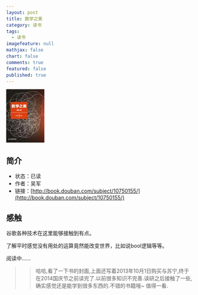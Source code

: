 ```yaml
---
layout: post
title: 数学之美
category: 读书
tags: 
  - 读书
imagefeature: null
mathjax: false
chart: false
comments: true
featured: false
published: true
---
```

![img](/images/post/book/math.jpg)

## 简介
*	状态：已读
*	作者：吴军
*	链接：[http://book.douban.com/subject/10750155/](http://book.douban.com/subject/10750155/)

## 感触
谷歌各种技术在这里能够接触到有点。

了解平时感觉没有用处的运算竟然能改变世界，比如说bool逻辑等等。

阅读中……

>>哈哈,看了一下书的封面,上面还写着2013年10月1日购买与苏宁,终于在2014国庆节之前读完了.以前很多知识不完善.读研之后接触了一些,确实感觉还是能学到很多东西的.不错的书籍哦~  值得一看.